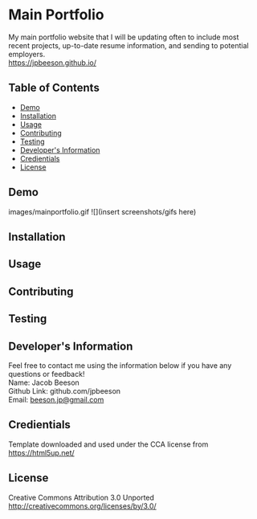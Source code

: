 # Main Portfolio
  My main portfolio website that I will be updating often to include most recent projects, up-to-date resume information, and sending to potential employers.
  <br>
  https://jpbeeson.github.io/
  ## Table of Contents
  * [Demo](#demo)
  * [Installation](#installation)
  * [Usage](#usage)
  * [Contributing](#contributing)
  * [Testing](#testing)
  * [Developer's Information](#devInfo)
  * [Credientials](#credientials)
  * [License](#license)
  
  ## <a name="demo"></a>Demo
  images/mainportfolio.gif
  ![](insert screenshots/gifs here)
  ## <a name="installation"></a>Installation
  
  ## <a name="usage"></a>Usage
  
  ## <a name="contributing"></a>Contributing
  
  ## <a name="testing"></a>Testing
  
  ## <a name="devInfo"></a>Developer's Information
  Feel free to contact me using the information below if you have any questions or feedback!
  <br>
  Name: Jacob Beeson
  <br>
  Github Link: github.com/jpbeeson
  <br>
  Email: <beeson.jp@gmail.com>
  ## <a name="credientials"></a>Credientials
  Template downloaded and used under the CCA license from https://html5up.net/
  ## <a name="license"></a>License
  Creative Commons Attribution 3.0 Unported http://creativecommons.org/licenses/by/3.0/
